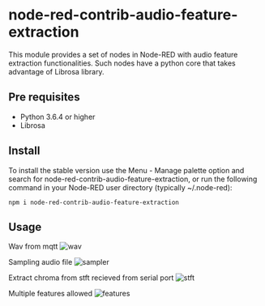 # node-red-contrib-audio-feature-extraction
This module provides a set of nodes in Node-RED with audio feature extraction functionalities.
Such nodes have a python core that takes advantage of Librosa library.

## Pre requisites
* Python 3.6.4 or higher
* Librosa

## Install
To install the stable version use the Menu - Manage palette option and search for node-red-contrib-audio-feature-extraction, or run the following command in your Node-RED user directory (typically ~/.node-red):

    npm i node-red-contrib-audio-feature-extraction

## Usage

Wav from mqtt
![wav](https://i.imgur.com/CXa8V5u.png "Wav from mqtt")

Sampling audio file
![sampler](https://i.imgur.com/tiSw40E.png "Sampling, stft, feature extraction")

Extract chroma from stft recieved from serial port
![stft](https://i.imgur.com/sgNRxnC.png "Stft from serial port")

Multiple features allowed
![features](https://i.imgur.com/e8eClKb.png "Multiple features")
